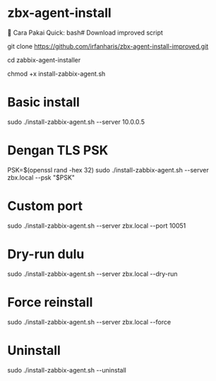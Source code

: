 # zbx-agent-install

📝 Cara Pakai Quick:
bash# Download improved script

git clone https://github.com/irfanharis/zbx-agent-install-improved.git

cd zabbix-agent-installer

chmod +x install-zabbix-agent.sh

# Basic install
sudo ./install-zabbix-agent.sh --server 10.0.0.5

# Dengan TLS PSK
PSK=$(openssl rand -hex 32)
sudo ./install-zabbix-agent.sh --server zbx.local --psk "$PSK"

# Custom port
sudo ./install-zabbix-agent.sh --server zbx.local --port 10051

# Dry-run dulu
sudo ./install-zabbix-agent.sh --server zbx.local --dry-run

# Force reinstall
sudo ./install-zabbix-agent.sh --server zbx.local --force

# Uninstall
sudo ./install-zabbix-agent.sh --uninstall
